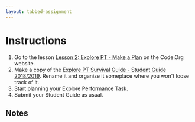 ```yaml
---
layout: tabbed-assignment
---
```


# Instructions

1. Go to the lesson [Lesson 2: Explore PT - Make a Plan](https://studio.code.org/s/csp-explore-2019/stage/2/puzzle/1/) on the Code.Org website.
1. Make a copy of the [Explore PT Survival Guide - Student Guide 2018/2019](https://docs.google.com/document/d/1LXdGESIW-vjEiE3Qzvvml2305inbKUbffQBd19Bg1jE/copy). Rename it and organize it someplace where you won't loose track of it.
1. Start planning your Explore Performance Task.
1. Submit your Student Guide as usual.

## Notes

<!-- Don't edit links here, change them in _data/assignment.yml instead, -->

[slides]: <{{site.data.assignment.slides}}>
[template]: <{{site.data.assignment.template}}>
